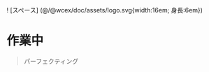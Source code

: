 <!--DESC: {"icon":"explore"} -->
! [スペース] (@/@wcex/doc/assets/logo.svg{width:16em; 身長:6em})
# 作業中
> パーフェクティング


